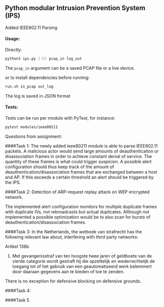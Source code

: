 ## Python modular Intrusion Prevention System (IPS)

Added IEEE802.11 Parsing

#### Usage:

Directly:
```bash
python3 ips.py [-h] pcap_in log_out
```
The `pcap_in` argument can be a saved PCAP file or a live device.

or to install dependencies before running:
```bash
run.sh in_pcap out_log
```

The log is saved in JSON format

#### Tests:
Tests can be run per module with PyTest, for instance:
```bash
pytest modules/ieee80211
```


Questions from assignment:

####Task 1:
The newly added ieee80211 module is able to parse IEEE802.11 packets. A malicious actor would send large amounts 
of deauthenticaiton or disassociation frames in order to achieve constant denial of service. The quantity of these 
frames is what could trigger suspicion. A possible alert configuration should thus keep track of the amount of 
deauthentication/disassociation frames that are exchanged between a host and AP. If this exceeds a certain threshold
an alert should be triggered by the IPS.

####Task 2:
Detection of ARP-request replay attack on WEP encrypted network.

The implemented alert configuration monitors for multiple duplicate frames with duplicate IVs, not rebroadcasts 
but actual duplicates. Although not implemented a possible optimization would be to also scan for bursts of 
deauthentication/disassociation frames.


####Task 3:
In the Netherlands, the wetboek van strafrecht has the following relevant law about, interfering with third party networks:

Artikel 138b

1. Met gevangenisstraf van ten hoogste twee jaren of geldboete van de vierde categorie wordt gestraft hij 
   die opzettelijk en wederrechtelijk de toegang tot of het gebruik van een geautomatiseerd werk belemmert 
   door daaraan gegevens aan te bieden of toe te zenden.

There is no exception for defensive blocking on defensive grounds.

####Task 4:


####Task 5